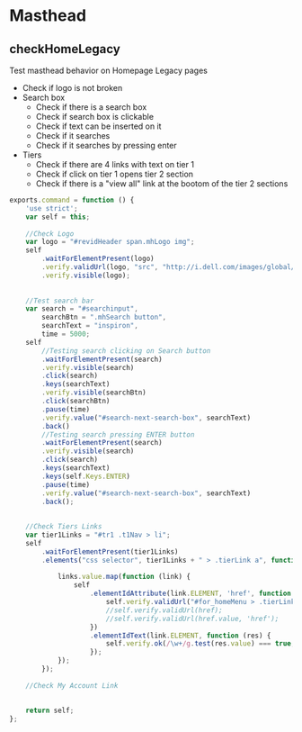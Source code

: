 # Masthead

## checkHomeLegacy
Test masthead behavior on Homepage Legacy pages
- Check if logo is not broken
- Search box
    - Check if there is a search box
    - Check if search box is clickable
    - Check if text can be inserted on it
    - Check if it searches
    - Check if it searches by pressing enter
- Tiers
    - Check if there are 4 links with text on tier 1
    - Check if click on tier 1 opens tier 2 section
    - Check if there is a "view all" link at the bootom of the tier 2 sections

```javascript
exports.command = function () {
    'use strict';
    var self = this;
        
    //Check Logo
    var logo = "#revidHeader span.mhLogo img";
    self
        .waitForElementPresent(logo)
        .verify.validUrl(logo, "src", "http://i.dell.com/images/global/brand/ui/logo-wt-bl.png")
        .verify.visible(logo);
    
    
    //Test search bar
    var search = "#searchinput",
        searchBtn = ".mhSearch button",
        searchText = "inspiron",
        time = 5000;
    self
        //Testing search clicking on Search button
        .waitForElementPresent(search)
        .verify.visible(search)
        .click(search)
        .keys(searchText)
        .verify.visible(searchBtn)
        .click(searchBtn)
        .pause(time)
        .verify.value("#search-next-search-box", searchText)
        .back()
        //Testing search pressing ENTER button
        .waitForElementPresent(search)
        .verify.visible(search)
        .click(search)
        .keys(searchText)
        .keys(self.Keys.ENTER)
        .pause(time)
        .verify.value("#search-next-search-box", searchText)
        .back();
    
    
    //Check Tiers Links
    var tier1Links = "#tr1 .t1Nav > li";
    self
        .waitForElementPresent(tier1Links)
        .elements("css selector", tier1Links + " > .tierLink a", function (links) {
            
            links.value.map(function (link) {
                self
                    .elementIdAttribute(link.ELEMENT, 'href', function (href) {
                        self.verify.validUrl("#for_homeMenu > .tierLink a", "href");
                        //self.verify.validUrl(href);
                        //self.verify.validUrl(href.value, 'href');
                    })
                    .elementIdText(link.ELEMENT, function (res) {
                        self.verify.ok(/\w+/g.test(res.value) === true, "Element contains text.");
                    });
            });
        });
    
    //Check My Account Link
    
    
    return self;
};
```